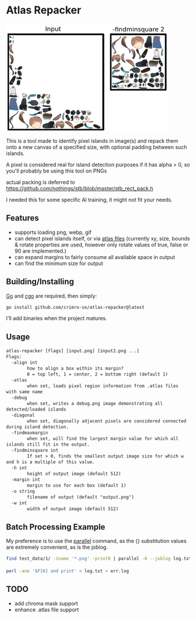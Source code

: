 # Atlas Repacker

![Example image](example.png)

This is a tool made to identify pixel islands in image(s) and repack them onto a new canvas of a specified size, with optional padding between such islands.

A pixel is considered real for island detection purposes if it has alpha > 0, so you'll probably be using this tool on PNGs

actual packing is deferred to https://github.com/nothings/stb/blob/master/stb_rect_pack.h

I needed this for some specific AI training, it might not fit your needs.

## Features

- supports loading png, webp, gif
- can detect pixel islands itself, or via [atlas files](https://en.esotericsoftware.com/spine-atlas-format) (currently xy, size, bounds & rotate properties are used, however only rotate values of true, false or 90 are implemented.)
- can expand margins to fairly consume all available space in output
- can find the minimum size for output

## Building/Installing

[Go](https://go.dev) and [cgo](https://github.com/go101/go101/wiki/CGO-Environment-Setup) are required, then simply:

```bash
go install github.com/crimro-se/atlas-repacker@latest
```

I'll add binaries when the project matures.

## Usage

```
atlas-repacker [flags] [input.png] [input2.png ...]
Flags:
  -align int
        how to align a box within its margin?
        0 = top left, 1 = center, 2 = bottom right (default 1)
  -atlas
        when set, loads pixel region information from .atlas files with same name
  -debug
        when set, writes a debug.png image demonstrating all detected/loaded islands
  -diagonal
        when set, diagonally adjacent pixels are considered connected during island detection.
  -findmaxmargin
        when set, will find the largest margin value for which all islands still fit in the output.
  -findminsquare int
        If set > 0, finds the smallest output image size for which w and h is a multiple of this value.
  -h int
        height of output image (default 512)
  -margin int
        margin to use for each box (default 1)
  -o string
        filename of output (default "output.png")
  -w int
        width of output image (default 512)
```

## Batch Processing Example

My preference is to use the [parallel](https://www.gnu.org/software/parallel/) command, as the {} substitution values are extremely convenient, as is the joblog.
```bash
find test_data/1/ -iname '*.png' -print0 | parallel -0 --joblog log.txt  ./atlas-repacker -w 1024 -h 1024 -atlas -findmaxmargin -o "test_data/1_out/{/.}_repacked.png" "{}"

perl -ane '$F[6] and print' < log.txt > err.log
```

## TODO

- add chroma mask support
- enhance .atlas file support